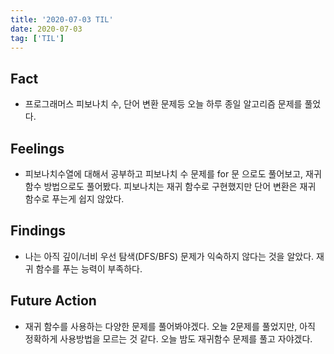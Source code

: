 ```yaml
---
title: '2020-07-03 TIL'
date: 2020-07-03
tag: ['TIL']
---
```


## Fact

- 프로그래머스 피보나치 수, 단어 변환 문제등 오늘 하루 종일 알고리즘 문제를 풀었다.

## Feelings

- 피보나치수열에 대해서 공부하고 피보나치 수 문제를 for 문 으로도 풀어보고, 재귀 함수 방법으로도 풀어봤다. 피보나치는 재귀 함수로 구현했지만 단어 변환은 재귀 함수로 푸는게 쉽지 않았다.

## Findings

- 나는 아직 깊이/너비 우선 탐색(DFS/BFS) 문제가 익숙하지 않다는 것을 알았다. 재귀 함수를 푸는 능력이 부족하다.

## Future Action

- 재귀 함수를 사용하는 다양한 문제를 풀어봐야겠다. 오늘 2문제를 풀었지만, 아직 정확하게 사용방법을 모르는 것 같다. 오늘 밤도 재귀함수 문제를 풀고 자야겠다.
